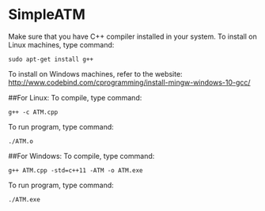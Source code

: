 # SimpleATM

Make sure that you have C++ compiler installed in your system. To install on Linux machines, type command:
```
sudo apt-get install g++
```
To install on Windows machines, refer to the website: http://www.codebind.com/cprogramming/install-mingw-windows-10-gcc/


##For Linux:
To compile, type command: 
```
g++ -c ATM.cpp
```
To run program, type command: 
```
./ATM.o
```

##For Windows:
To compile, type command: 
```
g++ ATM.cpp -std=c++11 -ATM -o ATM.exe
```
To run program, type command: 
```
./ATM.exe
```
